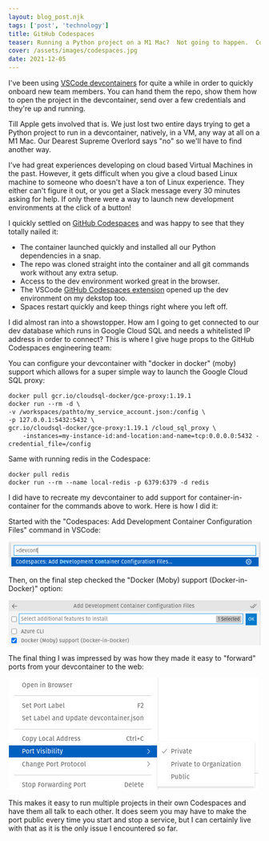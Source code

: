 ```yaml
---
layout: blog_post.njk
tags: ['post', 'technology']
title: GitHub Codespaces
teaser: Running a Python project on a M1 Mac?  Not going to happen.  Codespaces to the rescue!
cover: /assets/images/codespaces.jpg
date: 2021-12-05
---
```

I've been using [VSCode devcontainers](https://code.visualstudio.com/docs/remote/containers) for quite a while in order to quickly onboard new team members.
You can hand them the repo, show them how to open the project in the devcontainer, send over a few credentials and they're up and running.

Till Apple gets involved that is.  We just lost two entire days trying to get a Python project to run in a devcontainer, natively, in a VM, any way at all on a M1 Mac. Our Dearest Supreme Overlord says "no" so we'll have to find another way.

I've had great experiences developing on cloud based Virtual Machines in the past.  However, it gets difficult when you give a cloud based Linux machine to someone who doesn't have a ton of Linux experience.  They either can't figure it out, or you get a Slack message every 30 minutes asking for help.  If only there were a way to launch new development environments at the click of a button!

I quickly settled on [GitHub Codespaces](https://github.com/features/codespaces) and was happy to see that they totally nailed it:
- The container launched quickly and installed all our Python dependencies in a snap.
- The repo was cloned straight into the container and all git commands work without any extra setup.
- Access to the dev environment worked great in the browser.
- The VSCode [GitHub Codespaces extension](https://marketplace.visualstudio.com/items?itemName=GitHub.codespaces) opened up the dev environment on my dekstop too.
- Spaces restart quickly and keep things right where you left off.

I did almost ran into a showstopper.  How am I going to get connected to our dev database which runs in Google Cloud SQL and needs a whitelisted IP address in order to connect?  This is where I give huge props to the GitHub Codespaces engineering team:

You can configure your devcontainer with "docker in docker" (moby) support which allows for a super simple way to launch the Google Cloud SQL proxy:

```
docker pull gcr.io/cloudsql-docker/gce-proxy:1.19.1
docker run --rm -d \
-v /workspaces/pathto/my_service_account.json:/config \
-p 127.0.0.1:5432:5432 \
gcr.io/cloudsql-docker/gce-proxy:1.19.1 /cloud_sql_proxy \
    -instances=my-instance-id:and-location:and-name=tcp:0.0.0.0:5432 -credential_file=/config
```

Same with running redis in the Codespace:

```
docker pull redis
docker run --rm --name local-redis -p 6379:6379 -d redis
```

I did have to recreate my devcontainer to add support for container-in-container for the commands above to work.  Here is how I did it:

Started with the "Codespaces: Add Development Container Configuration Files" command in VSCode:

![](/assets/images/codespaces_devcontainer_wizard.jpg)

Then, on the final step checked the "Docker (Moby) support (Docker-in-Docker)" option:

![](/assets/images/codespaces_docker_in_docker.jpg)

The final thing I was impressed by was how they made it easy to "forward" ports from your devcontainer to the web:

![](/assets/images/codespaces_public_port.jpg)

This makes it easy to run multiple projects in their own Codespaces and have them all talk to each other.  It does seem you may have to make the port public every time you start and stop a service, but I can certainly live with that as it is the only issue I encountered so far.

